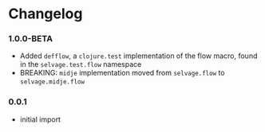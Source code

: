 # Changelog

### 1.0.0-BETA
- Added `defflow`, a `clojure.test` implementation of the flow macro, found in the `selvage.test.flow` namespace
- BREAKING: `midje` implementation moved from `selvage.flow` to `selvage.midje.flow`

### 0.0.1
- initial import
